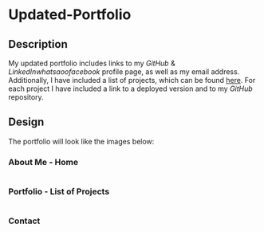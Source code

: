 # Updated-Portfolio


<h2>Description</h2>
My updated portfolio includes links to my <i>GitHub</i> & <i>LinkedIn</i><i>whatsaoo</i><i>facebook</i> profile page, as well as my email address. Additionally, I have included a list of projects, which can be found <a href="https://github.com/chunga-codder/updated-portfolio2/">here</a>. For each project I have included a link to a deployed version and to my <i>GitHub</i> repository. 

<h2>Design</h2>
The portfolio will look like the images below:

<h3>About Me - Home</h3>

<img src="">

<h3>Portfolio - List of Projects</h3>

<img src="">

<h3>Contact</h3>

<img src="">



